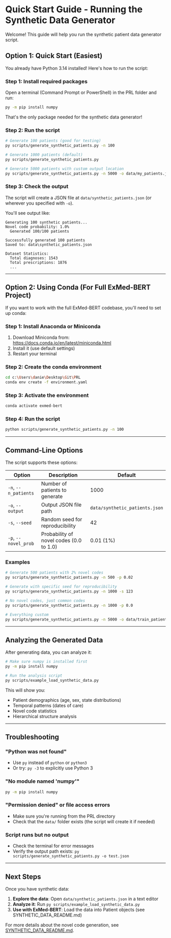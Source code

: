 # Quick Start Guide - Running the Synthetic Data Generator

Welcome! This guide will help you run the synthetic patient data generator script.

## Option 1: Quick Start (Easiest)

You already have Python 3.14 installed! Here's how to run the script:

### Step 1: Install required packages

Open a terminal (Command Prompt or PowerShell) in the PRL folder and run:

```bash
py -m pip install numpy
```

That's the only package needed for the synthetic data generator!

### Step 2: Run the script

```bash
# Generate 100 patients (good for testing)
py scripts/generate_synthetic_patients.py -n 100

# Generate 1000 patients (default)
py scripts/generate_synthetic_patients.py

# Generate 5000 patients with custom output location
py scripts/generate_synthetic_patients.py -n 5000 -o data/my_patients.json
```

### Step 3: Check the output

The script will create a JSON file at `data/synthetic_patients.json` (or wherever you specified with `-o`).

You'll see output like:
```
Generating 100 synthetic patients...
Novel code probability: 1.0%
  Generated 100/100 patients

Successfully generated 100 patients
Saved to: data\synthetic_patients.json

Dataset Statistics:
  Total diagnoses: 1543
  Total prescriptions: 1876
  ...
```

---

## Option 2: Using Conda (For Full ExMed-BERT Project)

If you want to work with the full ExMed-BERT codebase, you'll need to set up conda:

### Step 1: Install Anaconda or Miniconda

1. Download Miniconda from: https://docs.conda.io/en/latest/miniconda.html
2. Install it (use default settings)
3. Restart your terminal

### Step 2: Create the conda environment

```bash
cd c:\Users\danie\Desktop\Git\PRL
conda env create -f environment.yaml
```

### Step 3: Activate the environment

```bash
conda activate exmed-bert
```

### Step 4: Run the script

```bash
python scripts/generate_synthetic_patients.py -n 100
```

---

## Command-Line Options

The script supports these options:

| Option | Description | Default |
|--------|-------------|---------|
| `-n`, `--n_patients` | Number of patients to generate | 1000 |
| `-o`, `--output` | Output JSON file path | `data/synthetic_patients.json` |
| `-s`, `--seed` | Random seed for reproducibility | 42 |
| `-p`, `--novel_prob` | Probability of novel codes (0.0 to 1.0) | 0.01 (1%) |

### Examples

```bash
# Generate 500 patients with 2% novel codes
py scripts/generate_synthetic_patients.py -n 500 -p 0.02

# Generate with specific seed for reproducibility
py scripts/generate_synthetic_patients.py -n 1000 -s 123

# No novel codes, just common codes
py scripts/generate_synthetic_patients.py -n 1000 -p 0.0

# Everything custom
py scripts/generate_synthetic_patients.py -n 5000 -o data/train_patients.json -s 42 -p 0.015
```

---

## Analyzing the Generated Data

After generating data, you can analyze it:

```bash
# Make sure numpy is installed first
py -m pip install numpy

# Run the analysis script
py scripts/example_load_synthetic_data.py
```

This will show you:
- Patient demographics (age, sex, state distributions)
- Temporal patterns (dates of care)
- Novel code statistics
- Hierarchical structure analysis

---

## Troubleshooting

### "Python was not found"
- Use `py` instead of `python` or `python3`
- Or try: `py -3` to explicitly use Python 3

### "No module named 'numpy'"
```bash
py -m pip install numpy
```

### "Permission denied" or file access errors
- Make sure you're running from the PRL directory
- Check that the `data/` folder exists (the script will create it if needed)

### Script runs but no output
- Check the terminal for error messages
- Verify the output path exists: `py scripts/generate_synthetic_patients.py -o test.json`

---

## Next Steps

Once you have synthetic data:

1. **Explore the data**: Open `data/synthetic_patients.json` in a text editor
2. **Analyze it**: Run `py scripts/example_load_synthetic_data.py`
3. **Use with ExMed-BERT**: Load the data into Patient objects (see SYNTHETIC_DATA_README.md)

For more details about the novel code generation, see [SYNTHETIC_DATA_README.md](SYNTHETIC_DATA_README.md).
